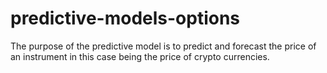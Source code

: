 # predictive-models-options

The purpose of the predictive model is to predict and forecast the price of an instrument in this case being the price of crypto currencies.
